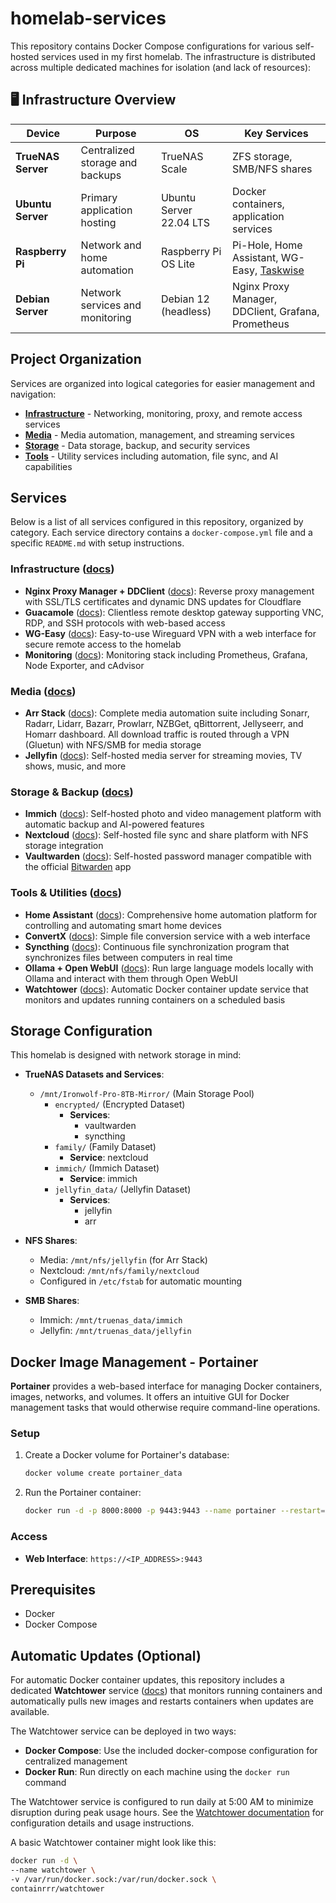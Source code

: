 # homelab-services

This repository contains Docker Compose configurations for various self-hosted services used in my first homelab. The infrastructure is distributed across multiple dedicated machines for isolation (and lack of resources):

## 🖥️ Infrastructure Overview

| Device | Purpose | OS | Key Services |
|--------|---------|----|--------------|
| **TrueNAS Server** | Centralized storage and backups | TrueNAS Scale | ZFS storage, SMB/NFS shares |
| **Ubuntu Server** | Primary application hosting | Ubuntu Server 22.04 LTS | Docker containers, application services |
| **Raspberry Pi** | Network and home automation | Raspberry Pi OS Lite | Pi-Hole, Home Assistant, WG-Easy, [Taskwise](https://github.com/zainibeats/taskwise) |
| **Debian Server** | Network services and monitoring | Debian 12 (headless) | Nginx Proxy Manager, DDClient, Grafana, Prometheus |

## Project Organization

Services are organized into logical categories for easier management and navigation:

- **[Infrastructure](./infrastructure/README.md)** - Networking, monitoring, proxy, and remote access services
- **[Media](./media/README.md)** - Media automation, management, and streaming services
- **[Storage](./storage/README.md)** - Data storage, backup, and security services
- **[Tools](./tools/README.md)** - Utility services including automation, file sync, and AI capabilities

## Services

Below is a list of all services configured in this repository, organized by category. Each service directory contains a `docker-compose.yml` file and a specific `README.md` with setup instructions.

### Infrastructure ([docs](./infrastructure/README.md))
- **Nginx Proxy Manager + DDClient** ([docs](./infrastructure/nginx-ddclient/README.md)): Reverse proxy management with SSL/TLS certificates and dynamic DNS updates for Cloudflare
- **Guacamole** ([docs](./infrastructure/guacamole/README.md)): Clientless remote desktop gateway supporting VNC, RDP, and SSH protocols with web-based access
- **WG-Easy** ([docs](./infrastructure/wg-easy/README.md)): Easy-to-use Wireguard VPN with a web interface for secure remote access to the homelab
- **Monitoring** ([docs](./infrastructure/monitoring/README.md)): Monitoring stack including Prometheus, Grafana, Node Exporter, and cAdvisor

### Media ([docs](./media/README.md))
- **Arr Stack** ([docs](./media/arr-stack/README.md)): Complete media automation suite including Sonarr, Radarr, Lidarr, Bazarr, Prowlarr, NZBGet, qBittorrent, Jellyseerr, and Homarr dashboard. All download traffic is routed through a VPN (Gluetun) with NFS/SMB for media storage
- **Jellyfin** ([docs](./media/jellyfin/README.md)): Self-hosted media server for streaming movies, TV shows, music, and more

### Storage & Backup ([docs](./storage/README.md))
- **Immich** ([docs](./storage/immich/README.md)): Self-hosted photo and video management platform with automatic backup and AI-powered features
- **Nextcloud** ([docs](./storage/nextcloud/README.md)): Self-hosted file sync and share platform with NFS storage integration
- **Vaultwarden** ([docs](./storage/vaultwarden/README.md)): Self-hosted password manager compatible with the official [Bitwarden](https://bitwarden.com/) app

### Tools & Utilities ([docs](./tools/README.md))
- **Home Assistant** ([docs](./tools/home-assistant/README.md)): Comprehensive home automation platform for controlling and automating smart home devices
- **ConvertX** ([docs](./tools/convertx/README.md)): Simple file conversion service with a web interface
- **Syncthing** ([docs](./tools/syncthing/README.md)): Continuous file synchronization program that synchronizes files between computers in real time
- **Ollama + Open WebUI** ([docs](./tools/ollama-openwebui/README.md)): Run large language models locally with Ollama and interact with them through Open WebUI
- **Watchtower** ([docs](./tools/watchtower/README.md)): Automatic Docker container update service that monitors and updates running containers on a scheduled basis

## Storage Configuration

This homelab is designed with network storage in mind:

- **TrueNAS Datasets and Services**:
  - `/mnt/Ironwolf-Pro-8TB-Mirror/` (Main Storage Pool)
    - `encrypted/` (Encrypted Dataset)
      - **Services**:
        - vaultwarden
        - syncthing
    - `family/` (Family Dataset)
      - **Service**: nextcloud
    - `immich/` (Immich Dataset)
      - **Service**: immich
    - `jellyfin_data/` (Jellyfin Dataset)
      - **Services**:
        - jellyfin
        - arr

- **NFS Shares**:
  - Media: `/mnt/nfs/jellyfin` (for Arr Stack)
  - Nextcloud: `/mnt/nfs/family/nextcloud`
  - Configured in `/etc/fstab` for automatic mounting
  
- **SMB Shares**:
  - Immich: `/mnt/truenas_data/immich`
  - Jellyfin: `/mnt/truenas_data/jellyfin`

## Docker Image Management - Portainer

**Portainer** provides a web-based interface for managing Docker containers, images, networks, and volumes. It offers an intuitive GUI for Docker management tasks that would otherwise require command-line operations.

### Setup

1. Create a Docker volume for Portainer's database:
   ```bash
   docker volume create portainer_data
   ```

2. Run the Portainer container:
   ```bash
   docker run -d -p 8000:8000 -p 9443:9443 --name portainer --restart=always -v /var/run/docker.sock:/var/run/docker.sock -v portainer_data:/data portainer/portainer-ce:lts
   ```

### Access

- **Web Interface**: `https://<IP_ADDRESS>:9443`

## Prerequisites

-   Docker
-   Docker Compose

## Automatic Updates (Optional)

For automatic Docker container updates, this repository includes a dedicated **Watchtower** service ([docs](./tools/watchtower/README.md)) that monitors running containers and automatically pulls new images and restarts containers when updates are available.

The Watchtower service can be deployed in two ways:
- **Docker Compose**: Use the included docker-compose configuration for centralized management
- **Docker Run**: Run directly on each machine using the `docker run` command

The Watchtower service is configured to run daily at 5:00 AM to minimize disruption during peak usage hours. See the [Watchtower documentation](./tools/watchtower/README.md) for configuration details and usage instructions.

A basic Watchtower container might look like this:

```bash
docker run -d \
--name watchtower \
-v /var/run/docker.sock:/var/run/docker.sock \
containrrr/watchtower
```
